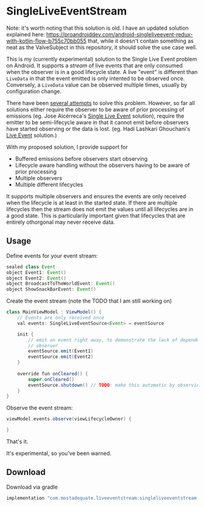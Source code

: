 # SingleLiveEventStream

Note: it's worth noting that this solution is old. I have an updated solution explained here: https://proandroiddev.com/android-singleliveevent-redux-with-kotlin-flow-b755c70bb055 that, while it doesn't contain something as neat as the ValveSubject in this repository, it should solve the use case well.

This is my (currently experimental) solution to the Single Live Event problem on Android.  It supports a _stream_ of live events that are only consumed when the observer is in a good lifecycle state.  A live "event" is different than `LiveData` in that the event emitted is only intented to be observed once.  Conversely, a `LiveData` value can be observed multiple times, usually by configuration change.

There have been [several attempts](https://proandroiddev.com/livedata-with-single-events-2395dea972a8) to solve this problem.  However, so far all solutions either require the observer to be aware of prior processing of emissions (eg. Jose Alcérreca's [Single Live Event](https://gist.github.com/JoseAlcerreca/5b661f1800e1e654f07cc54fe87441af#file-event-kt) solution), require the emitter to be semi-lifecycle aware in that it cannot emit before observers have started observing or the data is lost. (eg. Hadi Lashkari Ghouchani's [Live Event](https://github.com/hadilq/LiveEvent) solution.)

With my proposed solution, I provide support for
* Buffered emissions before observers start observing
* Lifecycle aware handling without the observers having to be aware of prior processing
* Multiple observers
* Multiple different lifecycles

It supports multiple observers and ensures the events are only received when the lifecycle is at least in the started state.  If there are multiple lifecycles then the stream does not emit the values until all lifecycles are in a good state.  This is particularily important given that lifecycles that are entirely othorgonal may never receive data.

## Usage

Define events for your event stream:

```groovy
sealed class Event
object Event1: Event()
object Event2: Event()
object BroadcastToTheWorldEvent: Event()
object ShowSnackBarEvent: Event()
```

Create the event stream (note the TODO that I am still working on)

```groovy
class MainViewModel : ViewModel() {
    // Events are only received once
    val events: SingleLiveEventSource<Event> = eventSource

    init {
        // emit an event right away, to demonstrate the lack of dependence on the lifecycle of the
        // observer
        eventSource.emit(Event1)
        eventSource.emit(Event2)
    }
    
    override fun onCleared() {
        super.onCleared()
        eventSource.shutdown() // TODO: make this automatic by observing the viewModelScope
    }
}
```

Observe the event stream:

```groovy
viewModel.events.observe(viewLifecycleOwner) {

}
```
That's it.

It's experimental, so you've been warned.

## Download
Download via gradle
```groovy
implementation "com.mostadequate.liveeventstream:singleliveeventstream:0.10"
```
